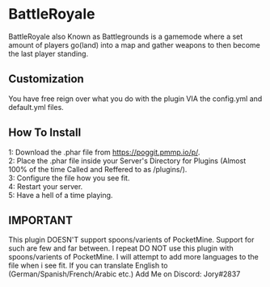 # BattleRoyale
BattleRoyale also Known as Battlegrounds is a gamemode where a set amount of players go(land) into a map and gather weapons to then become the last player standing.

## Customization
You have free reign over what you do with the plugin VIA the config.yml and default.yml files.


## How To Install
1: Download the .phar file from https://poggit.pmmp.io/p/.                                                                                 
2: Place the .phar file inside your Server's Directory for Plugins (Almost 100% of the time Called and Reffered to as /plugins/).         
3: Configure the file how you see fit.                                                                                                     
4: Restart your server.                                                                                                                   
5: Have a hell of a time playing.                                                                                                         

## IMPORTANT
This plugin DOESN'T support spoons/varients of PocketMine. Support for such are few and far between. I repeat DO NOT use this plugin with spoons/varients of PocketMine.
I will attempt to add more languages to the file when i see fit.
If you can translate English to (German/Spanish/French/Arabic etc.) Add Me on Discord: Jory#2837
